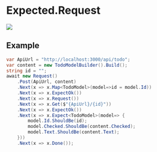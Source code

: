 # Expected.Request

![](https://api.travis-ci.org/wright-development/Expected.Request.svg?branch=master)

## Example

``` csharp
var ApiUrl = "http://localhost:3000/api/todo";
var content = new TodoModelBuilder().Build();
string id = "";
await new Request()
    .Post(ApiUrl, content)
    .Next(x => x.Map<TodoModel>(model=>id = model.Id))
    .Next(x => x.ExpectOk())
    .Next(x => x.Request())
    .Next(x => x.Get($"{ApiUrl}/{id}"))
    .Next(x => x.ExpectOk())
    .Next(x => x.Expect<TodoModel>(model=> {
        model.Id.ShouldBe(id);
        model.Checked.ShouldBe(content.Checked);
        model.Text.ShouldBe(content.Text);
    }))
    .Next(x => x.Done());
```